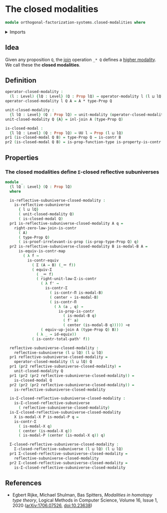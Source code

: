 # The closed modalities

```agda
module orthogonal-factorization-systems.closed-modalities where
```

<details><summary>Imports</summary>

```agda
open import foundation.contractible-maps
open import foundation.contractible-types
open import foundation.dependent-pair-types
open import foundation.equivalences
open import foundation.functions
open import foundation.functoriality-dependent-pair-types
open import foundation.identity-types
open import foundation.propositions
open import foundation.type-arithmetic-dependent-pair-types
open import foundation.universe-levels

open import orthogonal-factorization-systems.modal-operators
open import orthogonal-factorization-systems.reflective-subuniverses
open import orthogonal-factorization-systems.sigma-closed-reflective-subuniverses

open import synthetic-homotopy-theory.joins-of-types
```

</details>

## Idea

Given any proposition `Q`, the
[join](synthetic-homotopy-theory.joins-of-types.md) operation `_* Q` defines a
[higher modality](orthogonal-factorization-systems.higher-modalities.md). We
call these the **closed modalities**.

## Definition

```agda
operator-closed-modality :
  (l : Level) {lQ : Level} (Q : Prop lQ) → operator-modality l (l ⊔ lQ)
operator-closed-modality l Q A = A * type-Prop Q

unit-closed-modality :
  {l lQ : Level} (Q : Prop lQ) → unit-modality (operator-closed-modality l Q)
unit-closed-modality Q {A} = inl-join A (type-Prop Q)

is-closed-modal :
  {l lQ : Level} (Q : Prop lQ) → UU l → Prop (l ⊔ lQ)
pr1 (is-closed-modal Q B) = type-Prop Q → is-contr B
pr2 (is-closed-modal Q B) = is-prop-function-type is-property-is-contr
```

## Properties

### The closed modalities define `Σ`-closed reflective subuniverses

```agda
module _
  {l lQ : Level} (Q : Prop lQ)
  where

  is-reflective-subuniverse-closed-modality :
    is-reflective-subuniverse
      { l ⊔ lQ}
      ( unit-closed-modality Q)
      ( is-closed-modal Q)
  pr1 is-reflective-subuniverse-closed-modality A q =
    right-zero-law-join-is-contr
      ( A)
      ( type-Prop Q)
      ( is-proof-irrelevant-is-prop (is-prop-type-Prop Q) q)
  pr2 is-reflective-subuniverse-closed-modality B is-modal-B A =
      is-equiv-is-contr-map
        ( λ f →
          is-contr-equiv
            ( Σ (A → B) (_＝ f))
            ( equiv-Σ
              ( _＝ f)
              ( right-unit-law-Σ-is-contr
                ( λ f' →
                  is-contr-Σ
                    ( is-contr-Π is-modal-B)
                    ( center ∘ is-modal-B)
                    ( is-contr-Π
                      ( λ (a , q) →
                        is-prop-is-contr
                          ( is-modal-B q)
                          ( f' a)
                          ( center (is-modal-B q))))) ∘e
                ( equiv-up-join A (type-Prop Q) B))
              ( λ _ → id-equiv))
            ( is-contr-total-path' f))

  reflective-subuniverse-closed-modality :
    reflective-subuniverse (l ⊔ lQ) (l ⊔ lQ)
  pr1 reflective-subuniverse-closed-modality =
    operator-closed-modality (l ⊔ lQ) Q
  pr1 (pr2 reflective-subuniverse-closed-modality) =
    unit-closed-modality Q
  pr1 (pr2 (pr2 reflective-subuniverse-closed-modality)) =
    is-closed-modal Q
  pr2 (pr2 (pr2 reflective-subuniverse-closed-modality)) =
    is-reflective-subuniverse-closed-modality

  is-Σ-closed-reflective-subuniverse-closed-modality :
    is-Σ-closed-reflective-subuniverse
      ( reflective-subuniverse-closed-modality)
  is-Σ-closed-reflective-subuniverse-closed-modality
    X is-modal-X P is-modal-P q =
    is-contr-Σ
      ( is-modal-X q)
      ( center (is-modal-X q))
      ( is-modal-P (center (is-modal-X q)) q)

  Σ-closed-reflective-subuniverse-closed-modality :
    Σ-closed-reflective-subuniverse (l ⊔ lQ) (l ⊔ lQ)
  pr1 Σ-closed-reflective-subuniverse-closed-modality =
    reflective-subuniverse-closed-modality
  pr2 Σ-closed-reflective-subuniverse-closed-modality =
    is-Σ-closed-reflective-subuniverse-closed-modality
```

## References

- Egbert Rijke, Michael Shulman, Bas Spitters, _Modalities in homotopy type
  theory_, Logical Methods in Computer Science, Volume 16, Issue 1, 2020
  ([arXiv:1706.07526](https://arxiv.org/abs/1706.07526),
  [doi:10.23638](https://doi.org/10.23638/LMCS-16%281%3A2%292020))
